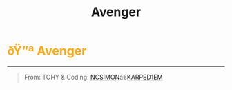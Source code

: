 ﻿---
lang: en-US
title: Avenger
prev: Antidote
next: Aware
---
# <font color=#ffab1b>ðŸ”ª <b>Avenger</b></font> <Badge text="Mixed" type="tip" vertical="middle"/>
---

> From: TOHY & Coding: [NCSIMON](https://github.com/NCSIMON)ã€[KARPED1EM](https://github.com/KARPED1EM)


